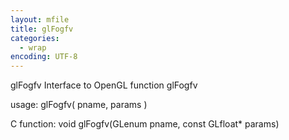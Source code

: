 ```yaml
---
layout: mfile
title: glFogfv
categories:
  - wrap
encoding: UTF-8
---
```


glFogfv  Interface to OpenGL function glFogfv

usage:  glFogfv( pname, params )

C function:  void glFogfv(GLenum pname, const GLfloat\* params)